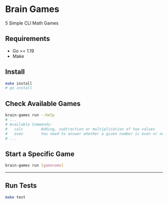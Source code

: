 # Brain Games

5 Simple CLI Math Games

## Requirements

* Go >= 1.19
* Make

## Install

```bash
make install
# go install
```

## Check Available Games

```bash
brain-games run --help
# ...
# Available Commands:
#   calc        Adding, subtraction or multiplication of two values
#   even        You need to answer whether a given number is even or not
# ...
```

## Start a Specific Game

```bash
brain-games run [gamename]
```

---

## Run Tests

```bash
make test
```
